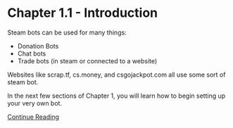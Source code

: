 # Chapter 1.1 - Introduction

Steam bots can be used for many things:
 - Donation Bots
 - Chat bots
 - Trade bots (in steam or connected to a website)
 
Websites like scrap.tf, cs.money, and csgojackpot.com all use some sort of steam bot.

In the next few sections of Chapter 1, you will learn how to begin setting up your very own bot.

[Continue Reading](../Chapter%201.2%20-%20Prerequisites)
